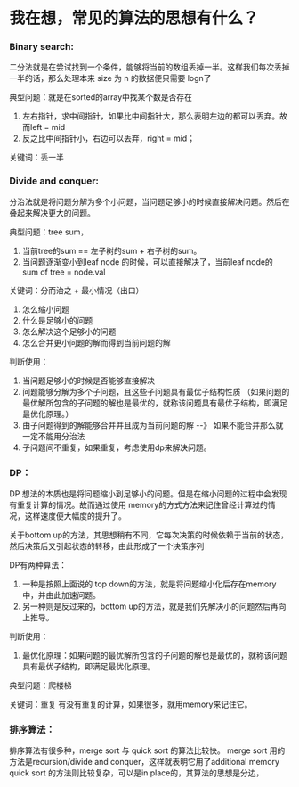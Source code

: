
# 我在想，常见的算法的思想有什么？

### Binary search:
二分法就是在尝试找到一个条件，能够将当前的数组丢掉一半。这样我们每次丢掉一半的话，那么处理本来
size 为 n 的数据便只需要 logn了

典型问题：就是在sorted的array中找某个数是否存在
1.  左右指针，求中间指针，如果比中间指针大，那么表明左边的都可以丢弃。故而left = mid
2.  反之比中间指针小，右边可以丢弃，right = mid；

关键词：丢一半

### Divide and conquer:
分治法就是将问题分解为多个小问题，当问题足够小的时候直接解决问题。然后在叠起来解决更大的问题。

典型问题：tree sum，
1.  当前tree的sum == 左子树的sum + 右子树的sum。
2.  当问题逐渐变小到leaf node 的时候，可以直接解决了，当前leaf node的 sum of tree = node.val

关键词：分而治之 + 最小情况（出口）
1.  怎么缩小问题
2.  什么是足够小的问题
3.  怎么解决这个足够小的问题
4.  怎么合并更小问题的解而得到当前问题的解

判断使用：
1.  当问题足够小的时候是否能够直接解决
2.  问题能够分解为多个子问题，且这些子问题具有最优子结构性质 （如果问题的最优解所包含的子问题的解也是最优的，就称该问题具有最优子结构，即满足最优化原理。）
3.  由子问题得到的解能够合并并且成为当前问题的解 --》 如果不能合并那么就一定不能用分治法
4.  子问题间不重复，如果重复，考虑使用dp来解决问题。
    

### DP：
DP 想法的本质也是将问题缩小到足够小的问题。但是在缩小问题的过程中会发现有重复计算的情况。故而通过使用
memory的方式方法来记住曾经计算过的情况，这样速度便大幅度的提升了。

关于bottom up的方法，其思想稍有不同，它每次决策的时候依赖于当前的状态，然后决策后又引起状态的转移，由此形成了一个决策序列

DP有两种算法：
1.  一种是按照上面说的 top down的方法，就是将问题缩小化后存在memory中，并由此加速问题。
2.  另一种则是反过来的，bottom up的方法，就是我们先解决小的问题然后再向上推导。
    

判断使用：
1.  最优化原理：如果问题的最优解所包含的子问题的解也是最优的，就称该问题具有最优子结构，即满足最优化原理。

典型问题：爬楼梯

关键词：重复
    有没有重复的计算，如果很多，就用memory来记住它。

### 排序算法：
排序算法有很多种，merge sort 与 quick sort 的算法比较快。
merge sort 用的方法是recursion/divide and conquer，这样就表明它用了additional memory
quick sort 的方法则比较复杂，可以是in place的，其算法的思想是分边，


